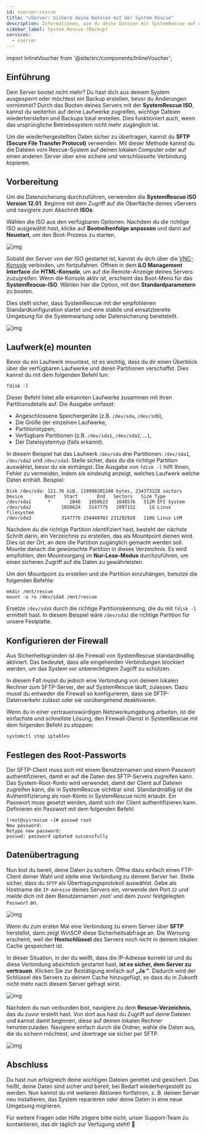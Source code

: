 ```yaml
---
id: vserver-rescue
title: "vServer: Sichere deine Dateien mit der System Rescue"
description: Informationen, wie du deine Dateien mit SystemRescue auf deinem vServer von ZAP-Hosting sichern kannst - ZAP-Hosting.com Dokumentation
sidebar_label: System Rescue (Backup)
services:
  - vserver
---
```


import InlineVoucher from '@site/src/components/InlineVoucher';

## Einführung

Dein Server bootet nicht mehr? Du hast dich aus deinem System ausgesperrt oder möchtest ein Backup erstellen, bevor du Änderungen vornimmst?
Durch das Booten deines Servers mit der **SystemRescue ISO**, kannst du weiterhin auf deine Laufwerke zugreifen, wichtige Dateien wiederherstellen und Backups lokal erstellen. Dies funktioniert auch, wenn das ursprüngliche Betriebssystem nicht mehr zugänglich ist.

Um die wiederhergestellten Daten sicher zu übertragen, kannst du **SFTP (Secure File Transfer Protocol)** verwenden. Mit dieser Methode kannst du die Dateien vom Rescue-System auf deinen lokalen Computer oder auf einen anderen Server über eine sichere und verschlüsselte Verbindung kopieren.

<InlineVoucher />



## Vorbereitung
Um die Datensicherung durchzuführen, verwenden die **SystemRescue ISO Version 12.01**. Beginne mit dem Zugriff auf die Oberfläche deines vServers und navigiere zum Abschnitt **ISOs**.

Wählen die ISO aus den verfügbaren Optionen. Nachdem du die richtige ISO ausgewählt hast, klicke auf **Bootreihenfolge anpassen** und dann auf **Neustart**, um den Boot-Prozess zu starten. 

![img](https://screensaver01.zap-hosting.com/index.php/s/pGXka7wkrsBe9XY/preview)



Sobald der Server von der ISO gestartet ist, kannst du dich über die [VNC-Konsole](vserver-vnc.md) verbinden, um fortzufahren. Öffnen in dem **iLO Management Interface** die **HTML-Konsole**, um auf die Remote-Anzeige deines Servers zuzugreifen. Wenn die Konsole aktiv ist, erscheint das Boot-Menü für das **SystemRescue-ISO**. Wählen hier die Option, mit den **Standardparametern** zu booten.

Dies stellt sicher, dass SystemRescue mit der empfohlenen Standardkonfiguration startet und eine stabile und einsatzbereite Umgebung für die Systemwartung oder Datensicherung bereitstellt.

![img](https://screensaver01.zap-hosting.com/index.php/s/sw4jLc5AxwtMT5P/preview)


## Laufwerk(e) mounten

Bevor du ein Laufwerk mountest, ist es wichtig, dass du dir einen Überblick über die verfügbaren Laufwerke und deren Partitionen verschaffst. Dies kannst du mit dem folgenden Befehl tun:

```
fdisk -l
```

Dieser Befehl listet alle erkannten Laufwerke zusammen mit ihren Partitionsdetails auf. Die Ausgabe umfasst:

- Angeschlossene Speichergeräte (z.B. `/dev/sda`, `/dev/sdb`),
- Die Größe der einzelnen Laufwerke,
- Partitionstypen,
- Verfügbare Partitionen (z.B. `/dev/sda1`, `/dev/sda2`, ...),
- Der Dateisystemtyp (falls erkannt).

In diesem Beispiel hat das Laufwerk `/dev/sda` drei Partitionen: `/dev/sda1`, `/dev/sda2` und `/dev/sda3`. Stelle sicher, dass du die richtige Partition auswählst, bevor du sie einhängst. Die Ausgabe von `fdisk -l` hilft Ihnen, Fehler zu vermeiden, indem sie eindeutig anzeigt, welches Laufwerk welche Daten enthält. Beispiel:

```
Disk /dev/sda: 111.76 GiB, 119998201240 bytes, 234373120 sectors
Device        Boot   Start       End   Sectors   Size Type
/dev/sda1      *       2048   1050623   1048576   512M EFI System
/dev/sda2           1050624   3147775   2097152     1G Linux filesystem
/dev/sda3           3147776 234440703 231292928   110G Linux LVM
```

Nachdem du die richtige Partition identifiziert hast, besteht der nächste Schritt darin, ein Verzeichnis zu erstellen, das als Mountpoint dienen wird. Dies ist der Ort, an dem die Partition zugänglich gemacht werden soll. Mounte danach die gewünschte Partition in dieses Verzeichnis. Es wird empfohlen, den Mountvorgang im **Nur-Lese-Modus** durchzuführen, um einen sicheren Zugriff auf die Daten zu gewährleisten. 

Um den Mountpoint zu erstellen und die Partition einzuhängen, benutze die folgenden Befehle:

```
mkdir /mnt/rescue
mount -o ro /dev/sdaX /mnt/rescue
```

Ersetze `/dev/sdaX` durch die richtige Partitionskennung, die du mit `fdisk -l` ermittelt hast. In diesem Beispiel wäre `/dev/sda2` die richtige Partition für unsere Festplatte.

## Konfigurieren der Firewall

Aus Sicherheitsgründen ist die Firewall von SystemRescue standardmäßig aktiviert. Das bedeutet, dass alle eingehenden Verbindungen blockiert werden, um das System vor unberechtigtem Zugriff zu schützen.

In diesem Fall musst du jedoch eine Verbindung von deinem lokalen Rechner zum SFTP-Server, der auf SystemRescue läuft, zulassen. Dazu musst du entweder die Firewall so konfigurieren, dass sie SFTP-Datenverkehr zulässt oder sie vorübergehend deaktivieren.

Wenn du in einer vertrauenswürdigen Netzwerkumgebung arbeiten, ist die einfachste und schnellste Lösung, den Firewall-Dienst in SystemRescue mit dem folgenden Befehl zu stoppen:

```
systemctl stop iptables
```



## Festlegen des Root-Passworts

Der SFTP-Client muss sich mit einem Benutzernamen und einem Passwort authentifizieren, damit er auf die Daten des SFTP-Servers zugreifen kann. Das System-Root-Konto wird verwendet, damit der Client auf Dateien zugreifen kann, die in SystemRescue sichtbar sind. Standardmäßig ist die Authentifizierung als root-Konto in SystemRescue nicht erlaubt. Ein Passwort muss gesetzt werden, damit sich der Client authentifizieren kann. Definieren ein Passwort mit dem folgenden Befehl:

```
[root@sysrescue ~]# passwd root
New password:
Retype new password:
passwd: password updated successfully
```

## Datenübertragung

Nun bist du bereit, deine Daten zu sichern. Öffne dazu einfach einen FTP-Client deiner Wahl und stelle eine Verbindung zu deinem Server her. Stelle sicher, dass du `SFTP` als Übertragungsprotokoll auswählst. Gebe als Hostname die `IP-Adresse` deines Servers ein, verwende den Port `22` und melde dich mit dem Benutzernamen ‚root‘ und dem zuvor festgelegten `Passwort` an.

![img](https://screensaver01.zap-hosting.com/index.php/s/armZ9db3nXsJW2o/download)

Wenn du zum ersten Mal eine Verbindung zu einem Server über **SFTP** herstellst, dann zeigt WinSCP diese Sicherheitsabfrage an. Die Warnung erscheint, weil der **Hostschlüssel** des Servers noch nicht in deinem lokalen Cache gespeichert ist.

In dieser Situation, in der du weißt, dass die IP-Adresse korrekt ist und du diese Verbindung absichtlich gestartet hast, **ist es sicher, dem Server zu vertrauen**. Klicken Sie zur Bestätigung einfach auf **„Ja “**. Dadurch wird der Schlüssel des Servers zu deinem Cache hinzugefügt, so dass du in Zukunft nicht mehr nach diesem Server gefragt wirst.

![img](https://screensaver01.zap-hosting.com/index.php/s/y5353jyzky67LxB/preview)

Nachdem du nun verbunden bist, navigiere zu dem **Rescue-Verzeichnis**, das du zuvor erstellt hast. Von dort aus hast du Zugriff auf deine Dateien und kannst damit beginnen, diese auf deinen lokalen Rechner herunterzuladen. Navigiere einfach durch die Ordner, wähle die Daten aus, die du sichern möchtest, und übertrage sie sicher per SFTP.

![img](https://screensaver01.zap-hosting.com/index.php/s/QiS4wiTWXx6g8aT/download)

## Abschluss

Du hast nun erfolgreich deine wichtigen Dateien gerettet und gesichert. Das heißt, deine Daten sind sicher und bereit, bei Bedarf wiederhergestellt zu werden. Nun kannst du mit weiteren Aktionen fortfahren, z. B. deinen Server neu installieren, das System reparieren oder deine Daten in eine neue Umgebung migrieren.

Für weitere Fragen oder Hilfe zögere bitte nicht, unser Support-Team zu kontaktieren, das dir täglich zur Verfügung steht! 🙂

<InlineVoucher />

